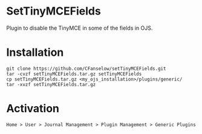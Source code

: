 # SetTinyMCEFields

Plugin to disable the TinyMCE in some of the fields in OJS.

# Installation

```
git clone https://github.com/CFanselow/setTinyMCEFields.git
tar -cvzf setTinyMCEFields.tar.gz setTinyMCEFields
cp setTinyMCEFields.tar.gz <my_ojs_installation>/plugins/generic/
tar -xvzf setTinyMCEFields.tar.gz
```

# Activation

```
Home > User > Journal Management > Plugin Management > Generic Plugins
```
 
